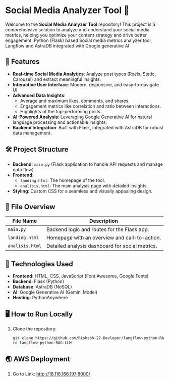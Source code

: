 # Social Media Analyzer Tool 🌟

Welcome to the **Social Media Analyzer Tool** repository! This project is a comprehensive solution to analyze and understand your social media metrics, helping you optimize your content strategy and drive better engagement. Python (Flask) based Social media metrics analyzer tool, Langflow and AstraDB integrated with Google generative AI

## 🚀 Features

- **Real-time Social Media Analytics**: Analyze post types (Reels, Static, Carousel) and extract meaningful insights.
- **Interactive User Interface**: Modern, responsive, and easy-to-navigate UI.
- **Advanced Data Insights**:
  - Average and maximum likes, comments, and shares.
  - Engagement metrics like correlation and ratio between interactions.
  - Highlights of the top-performing posts.
- **AI-Powered Analysis**: Leveraging Google Generative AI for natural language processing and actionable insights.
- **Backend Integration**: Built with Flask, integrated with AstraDB for robust data management.

## 🛠️ Project Structure

- **Backend**: `main.py` (Flask application to handle API requests and manage data flow)
- **Frontend**: 
  - `landing.html`: The homepage of the tool.
  - `analisis.html`: The main analysis page with detailed insights.
- **Styling**: Custom CSS for a seamless and visually appealing design.

## 📂 File Overview

| File Name        | Description                                      |
|-------------------|--------------------------------------------------|
| `main.py`         | Backend logic and routes for the Flask app.      |
| `landing.html`    | Homepage with an overview and call-to-action.    |
| `analisis.html`   | Detailed analysis dashboard for social metrics.  |

## 🔧 Technologies Used

- **Frontend**: HTML, CSS, JavaScript (Font Awesome, Google Fonts)
- **Backend**: Flask (Python)
- **Database**: AstraDB (NoSQL)
- **AI**: Google Generative AI (Gemini Model)
- **Hosting**: PythonAnywhere

## 🖥️ How to Run Locally

1. Clone the repository:
   ```bash
   git clone https://github.com/Rishabh-27-Devloper/langflow-python-RAG-LLM.git
   cd langflow-python-RAG-LLM
   ```
## 🌏 AWS Deployment

1. Go to Link:
   http://18.116.166.197:8000/
